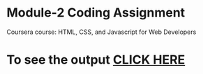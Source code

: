 # Module-2 Coding Assignment

Coursera course: HTML, CSS, and Javascript for Web Developers

# To see the output [CLICK HERE](https://nandu630.github.io/HTML-CSS-and-Javascript-for-Web-Developers/Module-2/index.html)